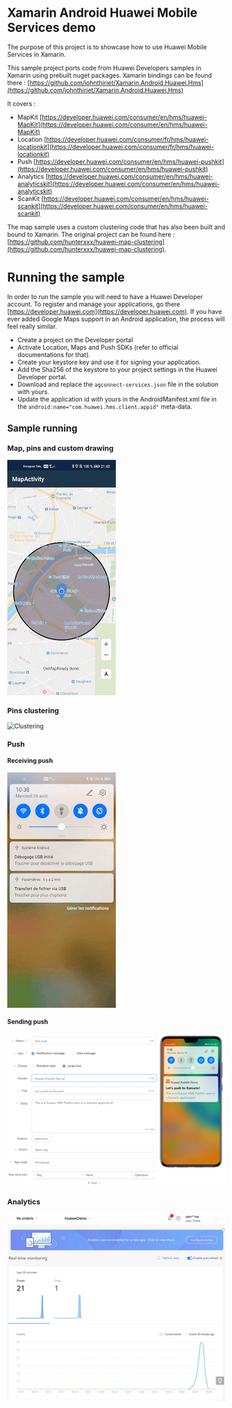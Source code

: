 # Xamarin Android Huawei Mobile Services demo

The purpose of this project is to showcase how to use Huawei Mobile Services in Xamarin.

This sample project ports code from Huawei Developers samples in Xamarin using prebuilt nuget packages.
Xamarin bindings can be found there : [https://github.com/johnthiriet/Xamarin.Android.Huawei.Hms](https://github.com/johnthiriet/Xamarin.Android.Huawei.Hms)

It covers :
- MapKit [https://developer.huawei.com/consumer/en/hms/huawei-MapKit](https://developer.huawei.com/consumer/en/hms/huawei-MapKit)
- Location [https://developer.huawei.com/consumer/fr/hms/huawei-locationkit](https://developer.huawei.com/consumer/fr/hms/huawei-locationkit)
- Push [https://developer.huawei.com/consumer/en/hms/huawei-pushkit](https://developer.huawei.com/consumer/en/hms/huawei-pushkit)
- Analytics [https://developer.huawei.com/consumer/en/hms/huawei-analyticskit](https://developer.huawei.com/consumer/en/hms/huawei-analyticskit)
- ScanKit [https://developer.huawei.com/consumer/en/hms/huawei-scankit](https://developer.huawei.com/consumer/en/hms/huawei-scankit)

The map sample uses a custom clustering code that has also been built and bound to Xamarin. The original project can be found here : [https://github.com/hunterxxx/huawei-map-clustering](https://github.com/hunterxxx/huawei-map-clustering).

# Running the sample

In order to run the sample you will need to have a Huawei Developer account. To register and manage your applications, go there [https://developer.huawei.com](https://developer.huawei.com). If you have ever added Google Maps support in an Android application, the process will feel really similar.

- Create a project on the Developer portal
- Activate Location, Maps and Push SDKs (refer to official documentations for that).
- Create your keystore key and use it for signing your application.
- Add the Sha256 of the keystore to your project settings in the Huawei Developer portal.
- Download and replace the `agconnect-services.json` file in the solution with yours.
- Update the application id with yours in the AndroidManifest.xml file in the `android:name="com.huawei.hms.client.appid"` meta-data.

## Sample running

### Map, pins and custom drawing

![Map](HmsDemo-Maps-min.gif)

### Pins clustering

![Clustering](HmsDemo-Clustering-min.gif)

### Push

#### Receiving push

![Receiving push](HmsDemo-Push-min.gif)

#### Sending push

![Sending push](HmsPush-Portal.jpg)

### Analytics

![Analytics dashboard](HiAnalytics-Dashboard.jpg)


